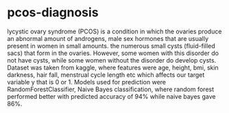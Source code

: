 # pcos-diagnosis
lycystic ovary syndrome (PCOS) is a condition in which the ovaries produce an abnormal amount of androgens, male sex hormones that are usually present
in women in small amounts.  the numerous small cysts (fluid-filled sacs) that form in the ovaries. However, some women with this disorder do not have cysts,
while some women without the disorder
do develop cysts.
Dataset was taken from kaggle, where features were age, height, bmi, skin darkness, hair fall, menstrual cycle length etc which affects our target
variable y that is 0 or 1. Models used for prediction were RandomForestClassifier, Naive Bayes classification, where random forest performed better with predicted
accuracy of 94% while naive bayes gave 86%.

